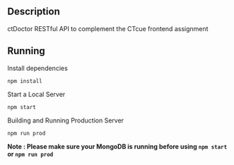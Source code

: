 ## Description
ctDoctor RESTful API to complement the CTcue frontend assignment

## Running
Install dependencies
```
npm install
```

Start a Local Server
```
npm start
```

Building and Running Production Server
```
npm run prod
```

**Note : Please make sure your MongoDB is running before using ```npm start``` or ```npm run prod```**
